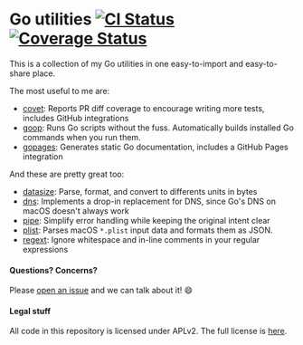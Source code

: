 # Go utilities [![CI Status](https://github.com/JohnStarich/go/actions/workflows/ci.yml/badge.svg)](https://github.com/JohnStarich/go/actions/workflows/ci.yml) [![Coverage Status](https://coveralls.io/repos/github/JohnStarich/go/badge.svg?branch=master)](https://coveralls.io/github/JohnStarich/go?branch=master)

This is a collection of my Go utilities in one easy-to-import and easy-to-share place.

The most useful to me are:

* [covet](./covet): Reports PR diff coverage to encourage writing more tests, includes GitHub integrations
* [goop](./goop): Runs Go scripts without the fuss. Automatically builds installed Go commands when you run them.
* [gopages](./gopages): Generates static Go documentation, includes a GitHub Pages integration

And these are pretty great too:

* [datasize](./datasize): Parse, format, and convert to differents units in bytes
* [dns](./dns): Implements a drop-in replacement for DNS, since Go's DNS on macOS doesn't always work
* [pipe](./pipe): Simplify error handling while keeping the original intent clear
* [plist](./plist): Parses macOS `*.plist` input data and formats them as JSON.
* [regext](./regext): Ignore whitespace and in-line comments in your regular expressions

#### Questions? Concerns?

Please [open an issue](https://github.com/JohnStarich/go/issues/new) and we can talk about it! 😄

#### Legal stuff

All code in this repository is licensed under APLv2. The full license is [here](LICENSE).

